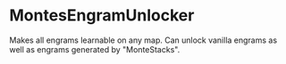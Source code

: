 # MontesEngramUnlocker
Makes all engrams learnable on any map. Can unlock vanilla engrams as well as engrams generated by "MonteStacks".

